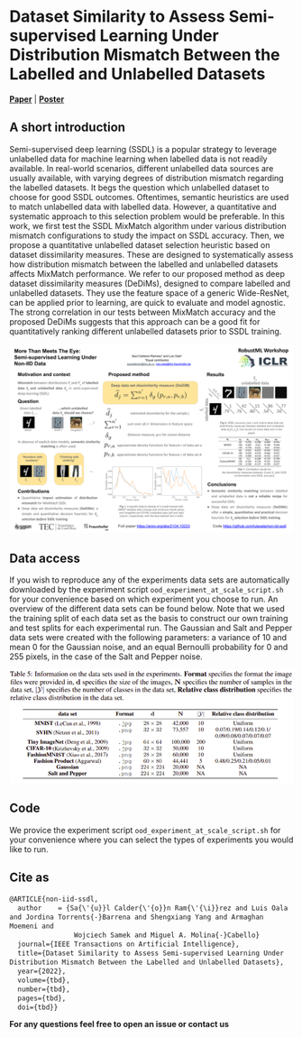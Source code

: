 # Dataset Similarity to Assess Semi-supervised Learning Under Distribution Mismatch Between the Labelled and Unlabelled Datasets
[**Paper**](https://arxiv.org/abs/2104.10223) | [**Poster**](https://github.com/luisoala/luisoala.github.io/blob/master/assets/pdf/posters/Poster_ICLR_2021_v2%20(1).pdf)

## A short introduction
Semi-supervised deep learning (SSDL) is a popular strategy to leverage unlabelled data for machine learning when labelled data is not readily available. In real-world scenarios, different unlabelled data sources are usually available, with varying degrees of distribution mismatch regarding the labelled datasets.  It begs the question which unlabelled dataset to choose for good SSDL outcomes. Oftentimes, semantic heuristics are used to match unlabelled data with labelled data. However, a quantitative and systematic approach to this selection problem would be preferable. In this work, we first test the SSDL MixMatch algorithm under various distribution mismatch configurations to study the impact on SSDL accuracy. Then, we propose a quantitative unlabelled dataset selection heuristic based on dataset dissimilarity measures. These are designed to systematically assess how distribution mismatch between the labelled and unlabelled datasets affects MixMatch performance. We refer to our proposed method as deep dataset dissimilarity measures (DeDiMs), designed to compare labelled and unlabelled datasets. They use the feature space of a generic Wide-ResNet, can be applied prior to learning, are quick to evaluate and model agnostic. The strong correlation in our tests between MixMatch accuracy and the proposed DeDiMs suggests that this approach can be a good fit for quantitatively ranking different unlabelled datasets prior to SSDL training.

![Poster](https://github.com/luisoala/luisoala.github.io/blob/master/assets/img/repos/noniidssdl/Poster_ICLR_2021_v2%20(1).png)
## Data access
If you wish to reproduce any of the experiments data sets are automatically downloaded by the experiment script `ood_experiment_at_scale_script.sh` for your convenience based on which experiment you choose to run. An overview of the different data sets can be found below. Note that we used the training split of each data set as the basis to construct our own training and test splits for each experimental run. The Gaussian and Salt and Pepper data sets were created with the following parameters: a variance of 10 and mean 0 for the Gaussian noise, and an equal Bernoulli probability for 0 and 255 pixels, in the case of the Salt and Pepper noise.

![Data](https://github.com/luisoala/luisoala.github.io/blob/master/assets/img/repos/noniidssdl/Screenshot%20from%202021-09-11%2015-32-00.png)
## Code
We provice the experiment script `ood_experiment_at_scale_script.sh` for your convenience where you can select the types of experiments you would like to run.
## Cite as  
    @ARTICLE{non-iid-ssdl,
      author    = {Sa{\'{u}}l Calder{\'{o}}n Ram{\'{\i}}rez and Luis Oala and Jordina Torrents{-}Barrena and Shengxiang Yang and Armaghan Moemeni and   
                    Wojciech Samek and Miguel A. Molina{-}Cabello}
      journal={IEEE Transactions on Artificial Intelligence}, 
      title={Dataset Similarity to Assess Semi-supervised Learning Under Distribution Mismatch Between the Labelled and Unlabelled Datasets},  
      year={2022},
      volume={tbd},
      number={tbd},
      pages={tbd},
      doi={tbd}}
**For any questions feel free to open an issue or contact us**
